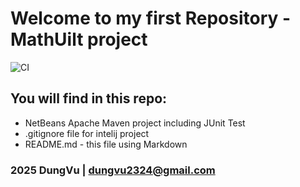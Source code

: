 # Welcome to my first Repository - MathUilt project
![CI](https://github.com/Dungvmse184404/math-util-nb/actions/workflows/maven.yml/badge.svg)
## You will find in this repo:
* NetBeans Apache Maven project including JUnit Test
* .gitignore file for intelij project
* README.md - this file using Markdown

### 2025 DungVu | dungvu2324@gmail.com
